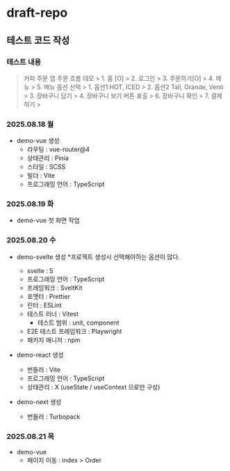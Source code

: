 # draft-repo

## 테스트 코드 작성

### 테스트 내용

> 커피 주문 앱 주문 흐름 데모
    > 1. 홈 [O]
    > 2. 로그인
    > 3. 주문하기[O]
    > 4. 메뉴
    > 5. 메뉴 옵션 선택
    >     1. 옵션1 HOT, ICED
    >     2. 옵션2 Tall, Grande, Venti
    >     3. 장바구니 담기
    >     4. 장바구니 보기 버튼 표출
    > 6. 장바구니 확인
    > 7. 결제하기
    >



### 2025.08.18 월
- demo-vue 생성
    - 라우팅 : vue-router@4
    - 상태관리 : Pinia
    - 스타일 : SCSS
    - 빌더 : Vite
    - 프로그래밍 언어 : TypeScript


### 2025.08.19 화
- demo-vue 첫 화면 작업


### 2025.08.20 수
- demo-svelte 생성 *프로젝트 생성시 선택해야하는 옵션이 많다.
    - svelte : 5
    - 프로그래밍 언어 : TypeScript
    - 프레임워크 : SveltKit
    - 포맷터 : Prettier
    - 린터 : ESLint
    - 테스트 러너 : Vitest
        - 테스트 범위 : unit, component
    - E2E 테스트 프레임워크 : Playwright
    - 패키지 매니저 : npm

- demo-react 생성
    - 번들러 : Vite
    - 프로그래밍 언어 : TypeScript
    - 상태관리 : X (useState / useContext 으로만 구성)

- demo-next 생성
    - 번들러 : Turbopack

### 2025.08.21 목
- demo-vue
    - 페이지 이동 : index > Order